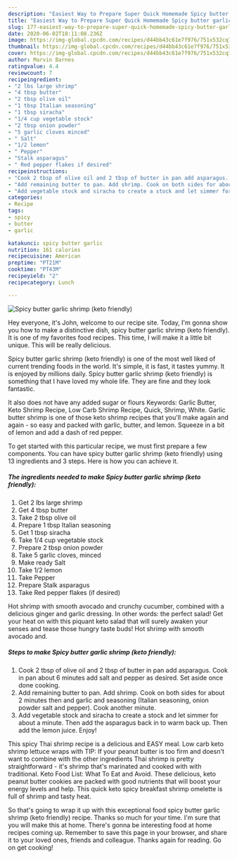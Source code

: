 ```yaml
---
description: "Easiest Way to Prepare Super Quick Homemade Spicy butter garlic shrimp (keto friendly)"
title: "Easiest Way to Prepare Super Quick Homemade Spicy butter garlic shrimp (keto friendly)"
slug: 177-easiest-way-to-prepare-super-quick-homemade-spicy-butter-garlic-shrimp-keto-friendly
date: 2020-06-02T18:11:08.236Z
image: https://img-global.cpcdn.com/recipes/d44bb43c61e7f976/751x532cq70/spicy-butter-garlic-shrimp-keto-friendly-recipe-main-photo.jpg
thumbnail: https://img-global.cpcdn.com/recipes/d44bb43c61e7f976/751x532cq70/spicy-butter-garlic-shrimp-keto-friendly-recipe-main-photo.jpg
cover: https://img-global.cpcdn.com/recipes/d44bb43c61e7f976/751x532cq70/spicy-butter-garlic-shrimp-keto-friendly-recipe-main-photo.jpg
author: Marvin Barnes
ratingvalue: 4.4
reviewcount: 7
recipeingredient:
- "2 lbs large shrimp"
- "4 tbsp butter"
- "2 tbsp olive oil"
- "1 tbsp Italian seasoning"
- "1 tbsp siracha"
- "1/4 cup vegetable stock"
- "2 tbsp onion powder"
- "5 garlic cloves minced"
- " Salt"
- "1/2 lemon"
- " Pepper"
- "Stalk asparagus"
- " Red pepper flakes if desired"
recipeinstructions:
- "Cook 2 tbsp of olive oil and 2 tbsp of butter in pan add asparagus. Cook in pan about 6 minutes add salt and pepper as desired. Set aside once done cooking."
- "Add remaining butter to pan. Add shrimp. Cook on both sides for about 2 minutes then and garlic and seasoning (Italian seasoning, onion powder salt and pepper). Cook another minute."
- "Add vegetable stock and siracha to create a stock and let simmer for about a minute. Then add the asparagus back in to warm back up. Then add the lemon juice. Enjoy!"
categories:
- Recipe
tags:
- spicy
- butter
- garlic

katakunci: spicy butter garlic 
nutrition: 161 calories
recipecuisine: American
preptime: "PT21M"
cooktime: "PT43M"
recipeyield: "2"
recipecategory: Lunch

---
```



![Spicy butter garlic shrimp (keto friendly)](https://img-global.cpcdn.com/recipes/d44bb43c61e7f976/751x532cq70/spicy-butter-garlic-shrimp-keto-friendly-recipe-main-photo.jpg)

Hey everyone, it's John, welcome to our recipe site. Today, I'm gonna show you how to make a distinctive dish, spicy butter garlic shrimp (keto friendly). It is one of my favorites food recipes. This time, I will make it a little bit unique. This will be really delicious.

Spicy butter garlic shrimp (keto friendly) is one of the most well liked of current trending foods in the world. It's simple, it is fast, it tastes yummy. It is enjoyed by millions daily. Spicy butter garlic shrimp (keto friendly) is something that I have loved my whole life. They are fine and they look fantastic.

It also does not have any added sugar or flours Keywords: Garlic Butter, Keto Shrimp Recipe, Low Carb Shrimp Recipe, Quick, Shrimp, White. Garlic butter shrimp is one of those keto shrimp recipes that you&#39;ll make again and again - so easy and packed with garlic, butter, and lemon. Squeeze in a bit of lemon and add a dash of red pepper.


To get started with this particular recipe, we must first prepare a few components. You can have spicy butter garlic shrimp (keto friendly) using 13 ingredients and 3 steps. Here is how you can achieve it.

<!--inarticleads1-->

##### The ingredients needed to make Spicy butter garlic shrimp (keto friendly):

1. Get 2 lbs large shrimp
1. Get 4 tbsp butter
1. Take 2 tbsp olive oil
1. Prepare 1 tbsp Italian seasoning
1. Get 1 tbsp siracha
1. Take 1/4 cup vegetable stock
1. Prepare 2 tbsp onion powder
1. Take 5 garlic cloves, minced
1. Make ready  Salt
1. Take 1/2 lemon
1. Take  Pepper
1. Prepare Stalk asparagus
1. Take  Red pepper flakes (if desired)


Hot shrimp with smooth avocado and crunchy cucumber, combined with a delicious ginger and garlic dressing. In other words: the perfect salad! Get your heat on with this piquant keto salad that will surely awaken your senses and tease those hungry taste buds! Hot shrimp with smooth avocado and. 

<!--inarticleads2-->

##### Steps to make Spicy butter garlic shrimp (keto friendly):

1. Cook 2 tbsp of olive oil and 2 tbsp of butter in pan add asparagus. Cook in pan about 6 minutes add salt and pepper as desired. Set aside once done cooking.
1. Add remaining butter to pan. Add shrimp. Cook on both sides for about 2 minutes then and garlic and seasoning (Italian seasoning, onion powder salt and pepper). Cook another minute.
1. Add vegetable stock and siracha to create a stock and let simmer for about a minute. Then add the asparagus back in to warm back up. Then add the lemon juice. Enjoy!


This spicy Thai shrimp recipe is a delicious and EASY meal. Low carb keto shrimp lettuce wraps with TIP: If your peanut butter is too firm and doesn&#39;t want to combine with the other ingredients Thai shrimp is pretty straightforward - it&#39;s shrimp that&#39;s marinated and cooked with with traditional. Keto Food List: What To Eat and Avoid. These delicious, keto peanut butter cookies are packed with good nutrients that will boost your energy levels and help. This quick keto spicy breakfast shrimp omelette is full of shrimp and tasty heat. 

So that's going to wrap it up with this exceptional food spicy butter garlic shrimp (keto friendly) recipe. Thanks so much for your time. I'm sure that you will make this at home. There's gonna be interesting food at home recipes coming up. Remember to save this page in your browser, and share it to your loved ones, friends and colleague. Thanks again for reading. Go on get cooking!
